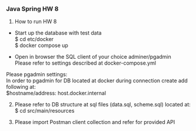 ### Java Spring HW 8    
1. How to run HW 8
- Start up the database with test data    
$ cd etc/docker    
$ docker compose up    
    
- Open in browser the SQL client of your choice adminer/pgadmin    
Please refer to settings described at docker-compose.yml    
    
Please pgadmin settings:     
In order to pgadmin for DB located at docker during connection create add following at:    
$hostname/address: host.docker.internal       

2. Please refer to DB structure at sql files (data.sql, scheme.sql) located at:     
$ cd src/main/resources

3. Please import Postman client collection and refer for provided API    



